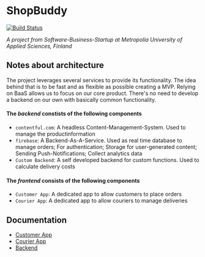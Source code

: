 # ShopBuddy

[![Build Status](https://travis-ci.org/itsBen/sbs-project.svg?branch=master)](https://travis-ci.org/itsBen/sbs-project)

*A project from Software-Business-Startup at Metropolia University of Applied Sciences, Finland*

## Notes about architecture

The project leverages several services to provide its functionality.
The idea behind that is to be fast and as flexible as possible creating a MVP.
Relying on BaaS allows us to focus on our core product.
There's no need to develop a backend on our own with basically common functionality.

#### The *backend* constists of the following components
* `contentful.com`: A headless Content-Management-System. Used to manage the productinformation
* `firebase`: A Backend-As-A-Service. Used as real time database to manage orders; For authentication; Storage for user-generated content; Sending Push-Notifications; Collect analytics data
* `Custom Backend`: A self developed backend for custom functions. Used to calculate delivery costs

#### The *frontend* consists of the following components
* `Customer App`: A dedicated app to allow customers to place orders
* `Courier App`: A dedicated app to allow couriers to manage deliveries


## Documentation

* [Customer App](/client/customerApp)
* [Courier App](/client/courierApp)
* [Backend](/server)
